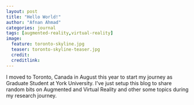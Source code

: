 ```yaml
---
layout: post
title: "Hello World!"
author: "Afnan Ahmad"
categories: journal
tags: [augmented-reality,virtual-reality]
image:
  feature: toronto-skyline.jpg
  teaser: toronto-skyline-teaser.jpg
  credit:
  creditlink:
---
```


I moved to Toronto, Canada in August this year to start my journey as Graduate Student at York University. I've just setup this blog to share random bits on Augmented and Virtual Reality and other some topics during my research journey.
